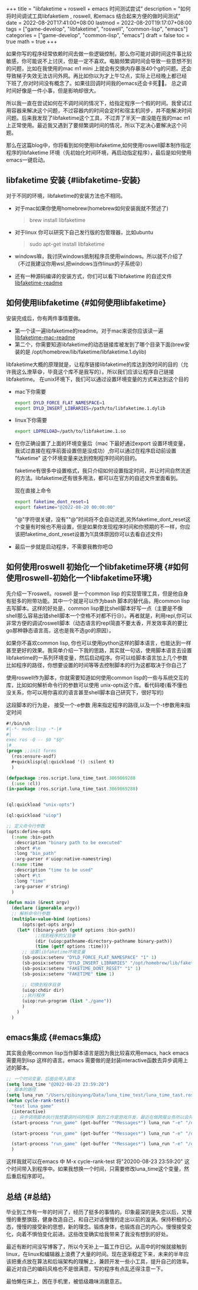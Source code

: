 +++
title = "libfaketime + roswell + emacs 时间测试尝试"
description = "如何将时间调试工具libfaketiem , roswell, 和emacs 结合起来方便的做时间测试"
date = 2022-08-20T17:41:00+08:00
lastmod = 2022-08-20T19:17:07+08:00
tags = ["game-develop", "libfaketime", "roswell", "common-lisp", "emacs"]
categories = ["game-develop", "common-lisp", "emacs"]
draft = false
toc = true
math = true
+++

<!--more-->

如果你写的程序经常依赖时间去做一些逻辑控制，那么你可能对调时间这件事比较敏感，你可能说不上讨厌，但是一定不喜欢。电脑频繁调时间会导致一些意想不到的问题，比如在我使用的mac m1 mini 上就会有交换内存暴涨40个g的问题。还会导致梯子失效无法访问外网。再比如你以为才上午12点，实际上已经晚上都已经下班了,你对时间没有概念了。如果往回调时间我的emacs还会卡死😮‍💨。 总之调时间好像是一件小事，但是影响却很大。

所以我一直在尝试如何在不调时间的情况下，给指定程序一个假的时间。我曾试过用容器来解决这个问题，不过容器内的时间会定时和宿主机同步，并不能解决时间问题。后来我发现了libfaketime这个工具，不过弄了半天一直没能在我的mac m1 上正常使用。最近我又遇到了要频繁调时间的情况，所以下定决心要解决这个问题。

那么在这篇blog中，你将看到如何使用libfaketime,如何使用roswell脚本制作指定程序的libfaketime 环境（先初始化时间环境，再启动指定程序），最后是如何使用emacs一键启动。


## libfaketime 安装 {#libfaketime-安装}

对于不同的环境，libfaketime的安装方法也不相同。

-   对于mac如果你使用homebrew(homebrew如何安装我就不赘述了)

    > brew install libfaketime

-   对于linux 你可以研究下自己发行版的包管理器，比如ubuntu

    > sudo apt-get install libfaketime

-   windows嘛，我讨厌windows抵制程序员使用windows。所以就不介绍了（不过我建议你用wsl,把windows当作linux的子系统😝）

-   还有一种源码编译的安装方式，你们可以看下libfaketime 的自述文件[libfaketime-readme](https://github.com/wolfcw/libfaketime/blob/master/README)


## 如何使用libfaketime {#如何使用libfaketime}

安装完成后，你有两件事情要做。

-   第一个读一遍libfaketime的readme。对于mac来说你应该读一遍[libfaketime-mac-readme](https://github.com/wolfcw/libfaketime/blob/master/README.OSX)
-   第二个，你需要知道libfaketime的动态链接库被发到了哪个目录下面(brew安装的是 /opt/homebrew/lib/faketime/libfaketime.1.dylib)

libfaketime大概的原理就是，让程序链接libfaketime的库达到改时间的目的（允许我这么潦草😄，毕竟这个库不是我写的）。所以我们应该让程序自己链接libfaketime。
在unix环境下，我们可以通过设置环境变量的方式来达到这个目的

-   mac下你需要
    ```sh
    export DYLD_FORCE_FLAT_NAMESPACE=1
    export DYLD_INSERT_LIBRARIES=/path/to/libfaketime.1.dylib
    ```
-   linux下你需要
    ```sh
    export LDPRELOAD=/path/to/libfaketime.1.so
    ```

-   在你正确设置了上面的环境变量后（mac 下最好通过export 设置环境变量，我试过直接在程序前面设置但是没成功）,你可以通过在程序启动前设置 "faketime" 这个环境变量来达到控制程序时间的目的。

    faketime有很多中设置格式，我只介绍如何设置指定时间，并让时间自然流逝的方法。libfaketime还有很多用法，都可以在官方的自述文件里面看到。

    现在直接上命令
    ```sh
    export faketime_dont_reset=1
    export faketime="@2022-08-20 00:00:00"
    ```
    "@"字符很关键，没有""@"时间将不会自动流逝,另外faketime_dont_reset这个变量有时候也不用设置，但是如果你发现程序时间和你预期的不一样，你应该把faketime_dont_reset设置为1(具体原因你可以去看自述文件)

-   最后一步就是启动程序，不需要我教你吧😊


## 如何使用roswell 初始化一个libfaketime环境 {#如何使用roswell-初始化一个libfaketime环境}

先介绍一下roswell。roswell 是一个common lisp 的实现管理工具，但是他自身有挺多的附带功能。其中一个就是可以作为bash 脚本的替代品，用common lisp 去写脚本。这样的好处是，common lisp要比shell脚本好写一点（主要是不像shell那么容易出错shell脚本一个空格不对都不行😒）。再者就是，利用repl,你可以非常方便的调试roswell脚本（动态语言的repl简直不要太香，开发效率真的要比go那种静态语言高，这也是我不选go的原因）。

如果你不喜欢common lisp, 你也可以使用python这样的脚本语言，也能达到一样甚至更好的效果。我简单介绍一下我的思路，其实就一句话，使用脚本语言去设置libfaketime的一系列环境变量，然后启动程序。你可以给脚本语言加上几个参数 比如程序的路径，你想要设置的时间等等去控制脚本的行为这都取决于你自己了

使用roswell作为脚本，你就需要知道如何使用common lisp的一些与系统交互的库，比如如何解析命令行的参数可以使用 unix-opts这个库。看代码喽(看不懂也没关系，你可以用你喜欢的语言甚至shell脚本自己研究下，很好写的)

这段脚本的行为是， 接受一个-e参数 用来指定程序的路径,以及一个-t参数用来指定时间

```lisp
#!/bin/sh
#|-*- mode:lisp -*-|#
#|
exec ros -Q -- $0 "$@"
|#
(progn ;;init forms
  (ros:ensure-asdf)
  #+quicklisp(ql:quickload '() :silent t)
  )

(defpackage :ros.script.luna_time_tast.3869869288
  (:use :cl))
(in-package :ros.script.luna_time_tast.3869869288)


(ql:quickload "unix-opts")

(ql:quickload "uiop")

;; 定义命令行参数
(opts:define-opts
  (:name :bin-path
   :description "binary path to be executed"
   :short #\e
   :long "bin_path"
   :arg-parser #'uiop:native-namestring)
  (:name :time
   :description "time to be used"
   :short #\t
   :long "time"
   :arg-parser #'string)
  )

(defun main (&rest argv)
  (declare (ignorable argv))
  ;; 解析命令行参数
  (multiple-value-bind (options)
      (opts:get-opts argv)
    (let* ((binary-path (getf options :bin-path))
           ;;找到程序的父目录
           (dir (uiop:pathname-directory-pathname binary-path))
           (time (getf options :time)))
      ;; 设置libfaketime环境变量
      (sb-posix:setenv "DYLD_FORCE_FLAT_NAMESPACE" "1" 1)
      (sb-posix:setenv "DYLD_INSERT_LIBRARIES" "/opt/homebrew/lib/faketime/libfaketime.1.dylib" 1)
      (sb-posix:setenv "FAKETIME_DONT_RESET" "1" 1)
      (sb-posix:setenv "FAKETIME" time 1)

      ;; 切换到程序目录
      (uiop:chdir dir)
      ;;执行程序
      (uiop:run-program (list "./game"))
      )
    )
  )
```


## emacs集成 {#emacs集成}

其实我会用common lisp当作脚本语言是因为我比较喜欢用emacs, hack emacs需要用到lisp 这样的语言。emacs 需要做的是封装interactive函数去异步调用上述的脚本。

```lisp
;; 一个时间变量，后面会带入脚本
(setq luna_time "@2022-08-23 23:59:20")
;; 脚本的路径
(setq luna_run "/Users/qibinyang/Data/luna_time_test/luna_time_tast.ros")
(defun cycle-rank-test()
  "test luna game"
  (interactive)
  ;; 异步调用脚本执行我想要调时间的程序 我的工作是游戏开发，最近在做跨服业务所以会开三个
  (start-process "run_game" (get-buffer "*Messages*") luna_run "-e" "/opt/cycle_test/game/game" "-t" luna_time)

  (start-process "run_game" (get-buffer "*Messages*") luna_run "-e" "/opt/cycle_test/game2/game" "-t" luna_time)

  (start-process "run_game" (get-buffer "*Messages*") luna_run "-e" "/opt/cycle_test/game_center/game" "-t" luna_time)
  )
```

这样我就可以在emacs 中 M-x cycle-rank-test 将"20200-08-23 23:59:20" 这个时间带入到程序中。如果我想换一个时间，只需要修改luna_time这个变量，然后重启程序即可。


## 总结 {#总结}

毕业到工作有一年的时间了，经历了挺多的事情的。印象最深的是失恋以后，又慢慢的重整旗鼓，健身改造自己，和自己对话慢慢的走出以前的漩涡。保持积极的心态，慢慢的接受新的思想，新的理念。锻炼身体，也锻炼自己的内心。慢慢接受变化，向着不惧怕变化前进。这些改变确实给我带来了我没有想到的好处。

最近有断时间没写博客了，所以今天补上一篇工作日记。从高中的时候就接触到linux，在linux和编辑器上浪费了大量的时间。现在逐渐稳定下来，未来的半年应该把重点放在算法和后端架构的理解上，兼顾开发一些小工具，提升自己的效率。最近对自己的编码风格也不是很满意，写的程序有点乱还得注意一下。

最怕懒在床上，困在手机里，被低级趣味消磨意志。
